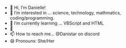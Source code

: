 - 👋 Hi, I’m Danielle!
- 👀 I’m interested in ... science, technology, mathmatics, coding/programming.
- 🌱 I’m currently learning ... VBScript and HTML
- 💞️
- 📫 How to reach me... @Danistar on discord
- 😄 Pronouns: She/Her


<!---
danistar12/danistar12 is a ✨ special ✨ repository because its `README.md` (this file) appears on your GitHub profile.
You can click the Preview link to take a look at your changes.
--->
